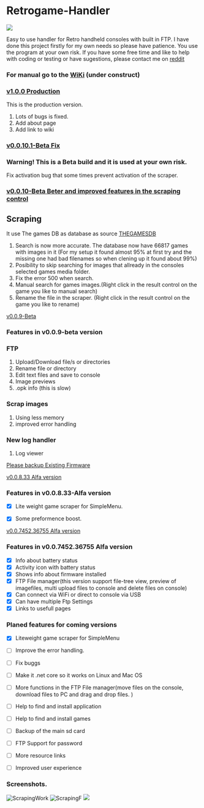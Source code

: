 # Retrogame-Handler

![](http://timeonline.se/RGHandler/images/TimeOnlineLogoV3.png)



Easy to use handler for Retro handheld consoles with built in FTP. 
I have done this project firstly for my own needs so please have patience. You use the program at your own risk.
If you have some free time and like to help with coding or testing or have sugestions, please contact me on [reddit](https://www.reddit.com/user/nikryd/)

### For manual go to the [WiKi](https://github.com/nikryden/Retrogame-Handler/wiki) (under construct)

### [v1.0.0 Production](https://github.com/nikryden/Retrogame-Handler/releases/tag/v1.0.0)

This is the production version.

1. Lots of bugs is fixed.
2. Add about page
3. Add link to wiki


### [v0.0.10.1-Beta Fix](https://github.com/nikryden/Retrogame-Handler/tree/0.0.10.1-beta)
### Warning! This is a Beta build and it is used at your own risk.
  Fix activation bug that some times prevent activation of the scraper.
  
### [v0.0.10-Beta Beter and improved features in the scraping control](https://github.com/nikryden/Retrogame-Handler/releases/tag/0.0.10-beta)

## Scraping ##

It use The games DB as database as source [THEGAMESDB](https://thegamesdb.net/)
1. Search is now more accurate. The database now have 66817 games with images in it (For my setup it found almost 95% at first try and the missing one had bad filenames so when clening up it found about 99%)
2. Posibility to skip searching for images that allready in the consoles selected games media folder.
3. Fix the error 500  when search.
4. Manual search for games images.(Right click in the result control on the game you like to manual search)
5. Rename the file in the scraper. (Right click in the result control on the game you like to rename)

[v0.0.9-Beta](https://github.com/nikryden/Retrogame-Handler/releases/tag/0.0.9-beta)
### Features in v0.0.9-beta version

### FTP ###
1. Upload/Download file/s or directories
2. Rename file or directory
3. Edit text files and save to console
4. Image previews 
5. .opk info (this is slow)


### Scrap images  ###
1. Using less memory
2. improved error handling 

### New log handler ###
1. Log viewer

[Please backup Existing Firmware](http://wagnerstechtalk.com/rg350tips/#Backup_Existing_Firmware)

[v0.0.8.33 Alfa version](https://github.com/nikryden/Retrogame-Handler/releases/tag/0.0.8.33-Alpha)

### Features in v0.0.8.33-Alfa version
 - [x] Lite weight game scraper for SimpleMenu.
 - [x] Some preformence boost.


[v0.0.7452.36755 Alfa version](https://github.com/nikryden/Retrogame-Handler/releases)

 ### Features in v0.0.7452.36755 Alfa version

- [x] Info about battery status
- [x] Activity icon with battery status
- [x] Shows info about firmware installed
- [x] FTP File manager(this version support file-tree view, preview of imagefiles, multi upload files to console and delete files on console)
- [x] Can connect via WiFi or direct to console via USB
- [x] Can have multiple Ftp Settings
- [x] Links to usefull pages

### Planed features for coming versions

- [X] Liteweight game scraper for SimpleMenu 
- [ ] Improve the error handling. 
- [ ] Fix buggs 
- [ ] Make it .net core so it works on Linux and Mac OS 

- [ ] More functions in the FTP File manager(move files on the console, download files to PC and drag and drop files. ) 
- [ ] Help to find and install application
- [ ] Help to find and install games
- [ ] Backup of the main sd card

- [ ] FTP Support for password

- [ ] More resource links
- [ ] Improved user experience
 
 ### Screenshots. 

![ScrapingWork](https://user-images.githubusercontent.com/7419588/85471994-8c8b4e00-b5b1-11ea-917f-3a50d658af49.png)
![ScrapingF](https://user-images.githubusercontent.com/7419588/85430577-96e12400-b580-11ea-959c-7e68f6454502.png)
![](http://timeonline.se/RGHandler/images/FTPExplorer.png)

